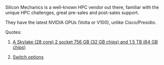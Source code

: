 Silicon Mechanics is a well-known HPC vendor out there, familiar with the unique HPC challenges, great pre-sales and post-sales support.

They have the latest NVIDIA GPUs (Volta or V100), unlike Cisco/Presidio.

Quotes:

1) [A Skylake (28 core) 2 socket 756 GB (32 GB chips) and 1.5 TB (64 GB chips)]()

2) [Switch options]()
